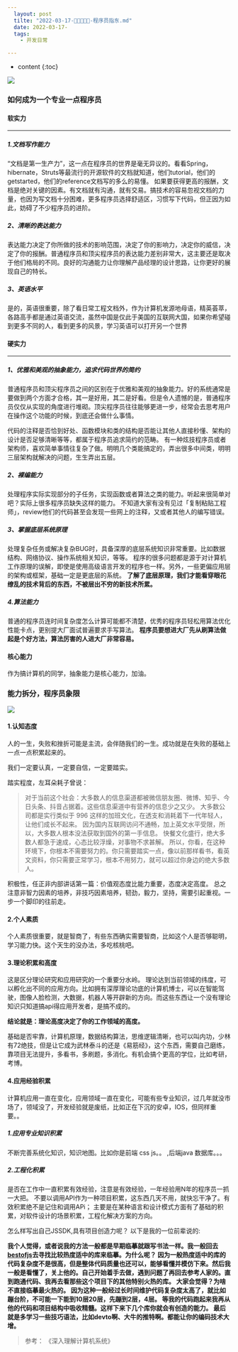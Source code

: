 ```yaml
---
  layout: post
  tilte: "2022-03-17-📣🐘🐘🐘🐘-程序员指东.md"
  date: 2022-03-17-
  tags: 
    - 开发日常

---
```



* content
{:toc}


![](https://upload-images.jianshu.io/upload_images/15312191-72731a26ee60634c.jpg?imageMogr2/auto-orient/strip%7CimageView2/2/w/1240)

### 如何成为一个专业一点程序员
#### 软实力
---
##### 1.文档写作能力
“文档是第一生产力”，这一点在程序员的世界是毫无异议的。看看Spring，hibernate，Struts等最流行的开源软件的文档就知道，他们tutorial，他们的getstarted，他们的reference文档写的多么的易懂。
如果要获得更高的报酬，文档是绝对关键的因素。有文档就有沟通，就有交易。搞技术的容易忽视文档的力量，也因为写文档十分困难，更多程序员选择舒适区，习惯写下代码，但正因为如此，妨碍了不少程序员的进阶。


##### 2、清晰的表达能力
表达能力决定了你所做的技术的影响范围，决定了你的影响力，决定你的威信，决定了你的报酬。普通程序员和顶尖程序员的表达能力差别非常大，这主要还是取决于他们格局的不同。良好的沟通能力让你理解产品经理的设计思路，让你更好的展现自己的特长。
##### 3、英语水平
是的，英语很重要，除了看日常工程文档外，作为计算机发源地母语，精英荟萃，各路高手都是通过英语交流，虽然中国是仅此于美国的互联网大国，如果你希望碰到更多不同的人，看到更多的风景，学习英语可以打开另一个世界
#### 硬实力
---
##### 1、优雅和美观的抽象能力，追求代码世界的简约
普通程序员和顶尖程序员之间的区别在于优雅和美观的抽象能力。好的系统通常是要做到两个方面才合格，其一是好用，其二是好看。但是令人遗憾的是，普通程序员仅仅从实现的角度进行堆砌。顶尖程序员往往能够更进一步，经常会去思考用户在操作这个功能的时候，到底还会做什么事情。

代码的注释是否恰到好处、函数模块和类的结构是否能让其他人直接秒懂、架构的设计是否足够清晰等等，都属于程序员追求简约的范畴。
有一种炫技程序员或者架构师，喜欢简单事情往复杂了做。明明几个类能搞定的，弄出很多中间类，明明三层架构就解决的问题，生生弄出五层。

##### 2、裸编能力
处理程序实际实现部分的子任务，实现函数或者算法之类的能力。听起来很简单对吧？实际上很多程序员缺失这样的能力。
不知道大家有没有见过「复制粘贴工程师」，review他们的代码甚至会发现一些网上的注释，又或者其他人的编写错误。

##### 3、掌握底层系统原理
处理复杂任务或解决复杂BUG时，具备深厚的底层系统知识非常重要。比如数据结构、网络协议、操作系统相关知识，等等。
程序的很多问题都是源于对计算机工作原理的误解，即使是使用高级语言开发的程序也一样。另外，一些更偏应用层的架构或框架，基础一定是更底层的系统。
**了解了底层原理，我们才能看穿眼花缭乱的技术背后的东西，不被层出不穷的新技术所累。**

##### 4.算法能力
普通的程序员连时间复杂度怎么计算可能都不清楚，优秀的程序员轻松用算法优化性能卡点，更别提大厂面试普遍要求手写算法。
**程序员要想进大厂先从刷算法做起是个好方法，算法厉害的人进大厂非常容易。**


#### 核心能力
作为搞计算机的同学，抽象能力是核心能力，加油。


### 能力拆分，程序员象限
![](https://upload-images.jianshu.io/upload_images/15312191-ad02c1fdf9fab09c.png?imageMogr2/auto-orient/strip%7CimageView2/2/w/1240)

#### 1.认知态度
人的一生，失败和挫折可能是主流，会伴随我们的一生。成功就是在失败的基础上一点一点积累起来的。

我们一定要认真，一定要自信，一定要踏实。

踏实程度，左耳朵耗子曾说：
>对于当前这个社会：大多数人的信息渠道都被微信朋友圈、微博、知乎、今日头条、抖音占据着。这些信息渠道中有营养的信息少之又少。
大多数公司都是实行类似于 996 这样的加班文化，在透支和消耗着下一代年轻人，让他们成长不起来。
因为国内互联网访问不通畅，加上英文水平受限，所以，大多数人根本没法获取到国外的第一手信息。
快餐文化盛行，绝大多数人都急于速成，心态比较浮燥，对事物不求甚解。
所以，你看，在这种环境下，你根本不需要努力的。你只需要踏实一点，像以前那样看书，看英文资料，你只需要正常学习，根本不用努力，就可以超过你身边的绝大多数人。

积极性，任正非内部讲话第一篇：价值观态度比能力重要，态度决定高度。
总之注意非智力因素的培养，非技巧因素培养，韧劲，毅力，坚持，需要引起重视。一步一个脚印的往前走。
#### 2.个人素质 
个人素质很重要，就是智商了，有些东西确实需要智商，比如这个人是否够聪明，学习能力快。这个天生的没办法，多吃核桃吧。
#### 3.理论积累和高度
这是区分理论研究和应用研究的一个重要分水岭。
理论达到当前领域的纬度，可以孵化出不同的应用方向。比如拥有深厚理论功底的计算机博士，可以在智能驾驶，图像人脸检测，大数据，机器人等开辟新的方向。而这些东西让一个没有理论知识只知道搞api得应用开发者，是搞不成的。

**结论就是：理论高度决定了你的工作领域的高度。**

基础是否牢靠，计算机原理，数据结构算法，思维逻辑清晰，也可以叫内功，少林有72绝技，但是让它成为武林泰斗的还是《易筋经》，这个东西，需要自己磨练，靠项目无法提升，多看书，多刷题，多消化。有机会搞个更高的学位，比如考研，考博。

#### 4.应用经验积累
计算机应用一直在变化，应用领域一直在变化，可能有些专业知识，过几年就没市场了，领域没了，开发经验就是废纸，比如正在下沉的安卓，IOS，但同样重要。。

##### 1.应用专业知识积累
不断完善系统化知识，知识地图。比如你是前端 css js。。 ,后端java 数据库。。。
#####  2.工程化积累
是否在工作中一直积累有效经验，注意是有效经验，一年经验用N年的程序员一抓一大把。
不要以调用API作为一种项目积累，这东西几天不用，就快忘干净了。有效积累绝不是记住和调用APi；
主要是在某种语言和设计模式方面有了基础的积累，对软件设计的场景积累，工程化解决方案的方向。

怎么样写出自己JSSDK,具有项目创造力呢？
以下是我的一位前辈说的:


**我个人觉得，或者说我的方法一般都是早期临摹就跟写书法一样。我一般回去[bestofjs](https://bestofjs.org/)去寻找比较热度适中的库来临摹。为什么呢？
因为一般热度适中的库的代码复杂度不是很高，但是整体代码质量也还可以，能够看懂并模仿下来。然后我一般是看懂了，关上他的。自己开始着手去做，遇到问题了再回去参考人家的。直到跑通代码、我再去看那些这个项目下的其他特别火热的库。
大家会觉得？为啥不直接临摹最火热的。
因为这种一般经过长时间维护代码复杂度太高了，就比如蹦台阶，不可能一下能到10层20层，先蹦到2层，4层。
等我的代码跑起来我再从他的代码和项目结构中吸收精髓。这样下来下几个库你就会有创造的能力。
最后就是多学习一些技巧语法，比如devto啊、大牛的推特啊。都能让你的编码技术大增。**

> 参考： 《深入理解计算机系统》
